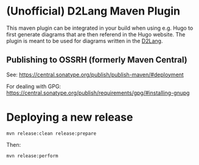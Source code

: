 # (Unofficial) D2Lang Maven Plugin

This maven plugin can be integrated in your build when using e.g. Hugo to first generate diagrams that are then referend in the Hugo website.
The plugin is meant to be used for diagrams written in the [D2Lang](https://d2lang.com/tour/intro/).

## Publishing to OSSRH (formerly Maven Central)

See: https://central.sonatype.org/publish/publish-maven/#deployment

For dealing with GPG: https://central.sonatype.org/publish/requirements/gpg/#installing-gnupg

# Deploying a new release

`mvn release:clean release:prepare`

Then:

`mvn release:perform`
